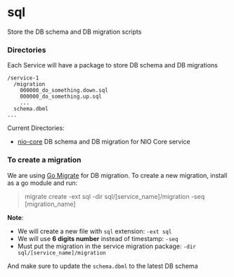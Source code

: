 # sql

Store the DB schema and DB migration scripts

### Directories

Each Service will have a package to store DB schema and DB migrations

```
/service-1
  /migration
    000000_do_something.down.sql
    000000_do_something.up.sql
    ...
  schema.dbml
...
```

Current Directories:

- [nio-core](blogging/) DB schema and DB migration for NIO Core service

### To create a migration

We are using [Go Migrate](https://github.com/golang-migrate/migrate) for DB migration. To create a new migration, install as a go module and run:

> migrate create -ext sql -dir sql/[service_name]/migration -seq [migration_name]

**Note**:
- We will create a new file with `sql` extension: `-ext sql`
- We will use **6 digits number** instead of timestamp: `-seq`
- Must put the migration in the service migration package: `-dir sql/[service_name]/migration`

And make sure to update the `schema.dbml` to the latest DB schema
